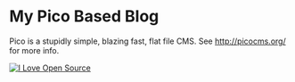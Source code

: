My Pico Based Blog
====

Pico is a stupidly simple, blazing fast, flat file CMS. See http://picocms.org/ for more info.
<!--flippa verify-->
[![I Love Open Source](http://www.iloveopensource.io/images/logo-lightbg.png)](http://www.iloveopensource.io/projects/524c55dcca7964c617000756)
